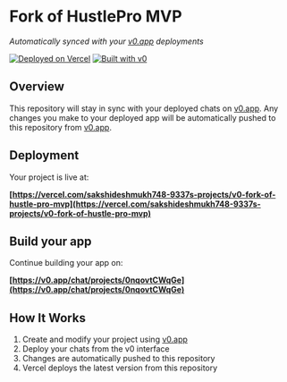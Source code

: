 # Fork of HustlePro MVP

*Automatically synced with your [v0.app](https://v0.app) deployments*

[![Deployed on Vercel](https://img.shields.io/badge/Deployed%20on-Vercel-black?style=for-the-badge&logo=vercel)](https://vercel.com/sakshideshmukh748-9337s-projects/v0-fork-of-hustle-pro-mvp)
[![Built with v0](https://img.shields.io/badge/Built%20with-v0.app-black?style=for-the-badge)](https://v0.app/chat/projects/0nqovtCWqGe)

## Overview

This repository will stay in sync with your deployed chats on [v0.app](https://v0.app).
Any changes you make to your deployed app will be automatically pushed to this repository from [v0.app](https://v0.app).

## Deployment

Your project is live at:

**[https://vercel.com/sakshideshmukh748-9337s-projects/v0-fork-of-hustle-pro-mvp](https://vercel.com/sakshideshmukh748-9337s-projects/v0-fork-of-hustle-pro-mvp)**

## Build your app

Continue building your app on:

**[https://v0.app/chat/projects/0nqovtCWqGe](https://v0.app/chat/projects/0nqovtCWqGe)**

## How It Works

1. Create and modify your project using [v0.app](https://v0.app)
2. Deploy your chats from the v0 interface
3. Changes are automatically pushed to this repository
4. Vercel deploys the latest version from this repository
